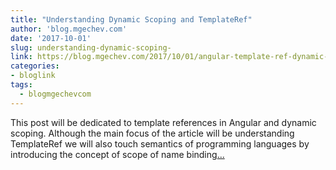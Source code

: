 ```yaml
---
title: "Understanding Dynamic Scoping and TemplateRef"
author: 'blog.mgechev.com'
date: '2017-10-01'
slug: understanding-dynamic-scoping-
link: https://blog.mgechev.com/2017/10/01/angular-template-ref-dynamic-scoping-custom-templates/
categories:
- bloglink
tags:
  - blogmgechevcom
---
```


This post will be dedicated to template references in Angular and dynamic scoping. Although the main focus of the article will be understanding TemplateRef we will also touch semantics of programming languages by introducing the concept of scope of name binding[... <i class="fas fa-external-link-alt"></i>](https://blog.mgechev.com/2017/10/01/angular-template-ref-dynamic-scoping-custom-templates/)

